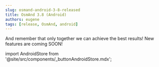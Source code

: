 ```yaml
---
slug: osmand-android-3-8-released
title: OsmAnd 3.8 (Android)
authors: eugene
tags: [release, OsmAnd, android]
---
```




And remember that only together we can achieve the best results!
New features are coming SOON!






import AndroidStore from '@site/src/components/_buttonAndroidStore.mdx';

<AndroidStore/>